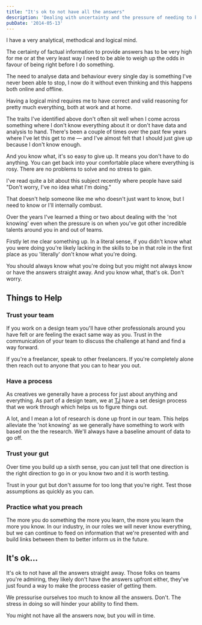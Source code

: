 ```yaml
---
title: "It's ok to not have all the answers"
description: 'Dealing with uncertainty and the pressure of needing to know everything'
pubDate: '2014-05-13'
---
```


I have a very analytical, methodical and logical mind.

The certainty of factual information to provide answers has to be very high for me or at the very least way I need to be able to weigh up the odds in favour of being right before I do something.

The need to analyse data and behaviour every single day is something I've never been able to stop, I now do it without even thinking and this happens both online and offline.

Having a logical mind requires me to have correct and valid reasoning for pretty much everything, both at work and at home.

The traits I've identified above don't often sit well when I come across something where I don't know everything about it or don't have data and analysis to hand. There's been a couple of times over the past few years where I've let this get to me — and I've almost felt that I should just give up because I don't know enough.

And you know what, it's so easy to give up. It means you don't have to do anything. You can get back into your comfortable place where everything is rosy. There are no problems to solve and no stress to gain.

I've read quite a bit about this subject recently where people have said "Don't worry, I've no idea what I'm doing."

That doesn't help someone like me who doesn't just want to know, but I need to know or I'll internally combust.

Over the years I've learned a thing or two about dealing with the 'not knowing' even when the pressure is on when you've got other incredible talents around you in and out of teams.

Firstly let me clear something up. In a literal sense, if you didn't know what you were doing you're likely lacking in the skills to be in that role in the first place as you 'literally' don't know what you're doing.

You should always know what you're doing but you might not always know or have the answers straight away. And you know what, that's ok. Don't worry.

## Things to Help

### Trust your team

If you work on a design team you'll have other professionals around you have felt or are feeling the exact same way as you. Trust in the communication of your team to discuss the challenge at hand and find a way forward.

If you're a freelancer, speak to other freelancers. If you're completely alone then reach out to anyone that you can to hear you out.

### Have a process

As creatives we generally have a process for just about anything and everything. As part of a design team, we at [TJ](http://traveljunction.com "traveljunction.com") have a set design process that we work through which helps us to figure things out.

A lot, and I mean a lot of research is done up front in our team. This helps alleviate the 'not knowing' as we generally have something to work with based on the the research. We'll always have a baseline amount of data to go off.

### Trust your gut

Over time you build up a sixth sense, you can just tell that one direction is the right direction to go in or you know two and it is worth testing.

Trust in your gut but don't assume for too long that you're right. Test those assumptions as quickly as you can.

### Practice what you preach

The more you do something the more you learn, the more you learn the more you know. In our industry, in our roles we will never know everything, but we can continue to feed on information that we're presented with and build links between them to better inform us in the future.

## It's ok…

It's ok to not have all the answers straight away. Those folks on teams you're admiring, they likely don't have the answers upfront either, they've just found a way to make the process easier of getting them.

We pressurise ourselves too much to know all the answers. Don't. The stress in doing so will hinder your ability to find them.

You might not have all the answers now, but you will in time.
